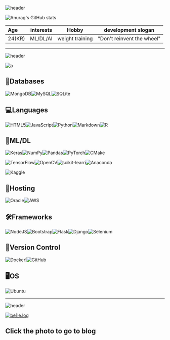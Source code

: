 ![header](https://capsule-render.vercel.app/api?type=waving&text=be1le&height=150&animation=fadeIn&fontColor=000033&color=9999FF)

![Anurag's GitHub stats](https://github-readme-stats.vercel.app/api?username=be1le&show_icons=true&theme=radical)

| Age | interests | Hobby | development slogan |
| :- | - | :-: | :-: |
| 24(KR) | ML/DL/AI | weight training | "Don't reinvent the wheel" |
---


![header](https://capsule-render.vercel.app/api?type=waving&text=Stacks&height=150&animation=fadeIn&fontColor=6666CC&color=0000CC)

![a](https://encrypted-tbn0.gstatic.com/images?q=tbn:ANd9GcSEVhan-HX29KeS8VkRl6sF9sdQjTf2wkwb9A&usqp=CAU)

## **💾Databases**

![MongoDB](https://img.shields.io/badge/MongoDB-%234ea94b.svg?style=for-the-badge&logo=mongodb&logoColor=white)![MySQL](https://img.shields.io/badge/mysql-%2300f.svg?style=for-the-badge&logo=mysql&logoColor=white)![SQLite](https://img.shields.io/badge/sqlite-%2307405e.svg?style=for-the-badge&logo=sqlite&logoColor=white)

## **💻Languages**

![HTML5](https://img.shields.io/badge/html5-%23E34F26.svg?style=for-the-badge&logo=html5&logoColor=white)![JavaScript](https://img.shields.io/badge/javascript-%23323330.svg?style=for-the-badge&logo=javascript&logoColor=%23F7DF1E)![Python](https://img.shields.io/badge/python-3670A0?style=for-the-badge&logo=python&logoColor=ffdd54)![Markdown](https://img.shields.io/badge/markdown-%23000000.svg?style=for-the-badge&logo=markdown&logoColor=white)![R](https://img.shields.io/badge/r-%23276DC3.svg?style=for-the-badge&logo=r&logoColor=white)


## **🤖ML/DL**

![Keras](https://img.shields.io/badge/Keras-%23D00000.svg?style=for-the-badge&logo=Keras&logoColor=white)![NumPy](https://img.shields.io/badge/numpy-%23013243.svg?style=for-the-badge&logo=numpy&logoColor=white)![Pandas](https://img.shields.io/badge/pandas-%23150458.svg?style=for-the-badge&logo=pandas&logoColor=white)![PyTorch](https://img.shields.io/badge/PyTorch-%23EE4C2C.svg?style=for-the-badge&logo=PyTorch&logoColor=white)![CMake](https://img.shields.io/badge/CMake-%23008FBA.svg?style=for-the-badge&logo=cmake&logoColor=white)

![TensorFlow](https://img.shields.io/badge/TensorFlow-%23FF6F00.svg?style=for-the-badge&logo=TensorFlow&logoColor=white)![OpenCV](https://img.shields.io/badge/opencv-%23white.svg?style=for-the-badge&logo=opencv&logoColor=white)![scikit-learn](https://img.shields.io/badge/scikit--learn-%23F7931E.svg?style=for-the-badge&logo=scikit-learn&logoColor=white)![Anaconda](https://img.shields.io/badge/Anaconda-%2344A833.svg?style=for-the-badge&logo=anaconda&logoColor=white)

![Kaggle](https://img.shields.io/badge/-KAGGLE-blue)

## **📲Hosting**

![Oracle](https://img.shields.io/badge/Oracle-F80000?style=for-the-badge&logo=oracle&logoColor=white)![AWS](https://img.shields.io/badge/AWS-%23FF9900.svg?style=for-the-badge&logo=amazon-aws&logoColor=white)


## **🛠Frameworks**

![NodeJS](https://img.shields.io/badge/node.js-6DA55F?style=for-the-badge&logo=node.js&logoColor=white)![Bootstrap](https://img.shields.io/badge/bootstrap-%23563D7C.svg?style=for-the-badge&logo=bootstrap&logoColor=white)![Flask](https://img.shields.io/badge/flask-%23000.svg?style=for-the-badge&logo=flask&logoColor=white)![Django](https://img.shields.io/badge/django-%23092E20.svg?style=for-the-badge&logo=django&logoColor=white)![Selenium](https://img.shields.io/badge/-selenium-%43B02A?style=for-the-badge&logo=selenium&logoColor=white)

## **📑Version Control**

![Docker](https://img.shields.io/badge/docker-%230db7ed.svg?style=for-the-badge&logo=docker&logoColor=white)!![GitHub](https://img.shields.io/badge/github-%23121011.svg?style=for-the-badge&logo=github&logoColor=white)

## **🖥OS**

![Ubuntu](https://img.shields.io/badge/Ubuntu-E95420?style=for-the-badge&logo=ubuntu&logoColor=white)

---


![header](https://capsule-render.vercel.app/api?type=waving&text=Blog&height=150&animation=fadeIn&fontColor=99CCFF&color=006699)

[![be1le.log](https://encrypted-tbn0.gstatic.com/images?q=tbn:ANd9GcSU6goIv-0RkpzeQNSp0FKyGyz_n_SK1jO3uVrQ9KrG3GhZ48rrrlyH-bQ0FtmN9aQVhoE&usqp=CAU)](https://velog.io/@be1le)

## Click the photo to go to blog


